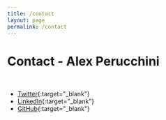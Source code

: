 ```yaml
---
title: /contact
layout: page
permalink: /contact
---
```


# Contact - Alex Perucchini
&nbsp;
-  [Twitter](https://twitter.com/GrognardCoder){:target="_blank"}
-  [LinkedIn](https://www.linkedin.com/in/alex-perucchini-394b471/){:target="_blank"}
-  [GitHub](https://github.com/AlexPerucchini){:target="_blank"}
&nbsp; &nbsp;